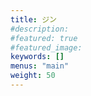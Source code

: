 ```yaml
---
title: ジン
#description: 
#featured: true
#featured_image: 
keywords: []
menus: "main"
weight: 50
---
```

